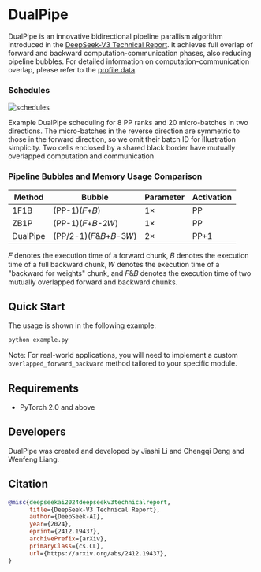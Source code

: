 # DualPipe

DualPipe is an innovative bidirectional pipeline parallism algorithm introduced in the [DeepSeek-V3 Technical Report](https://arxiv.org/pdf/2412.19437). It achieves full overlap of forward and backward computation-communication phases, also reducing pipeline bubbles. For detailed information on computation-communication overlap, please refer to the [profile data](https://github.com/deepseek-ai/profile-data).

### Schedules

![schedules](images/schedules.png)

Example DualPipe scheduling for 8 PP ranks and 20 micro-batches in two directions.
The micro-batches in the reverse direction are symmetric to those in the forward direction, so
we omit their batch ID for illustration simplicity. Two cells enclosed by a shared black border
have mutually overlapped computation and communication

### Pipeline Bubbles and Memory Usage Comparison

| Method      | Bubble                          | Parameter | Activation |
|-------------|---------------------------------|-----------|------------|
| 1F1B        | (PP-1)(𝐹+𝐵)                     | 1×        | PP         |
| ZB1P        | (PP-1)(𝐹+𝐵-2𝑊)                  | 1×        | PP         |
| DualPipe    | (PP/2-1)(𝐹&𝐵+𝐵-3𝑊)             | 2×        | PP+1       |

𝐹 denotes the execution time of a forward chunk, 𝐵 denotes the execution time of a
full backward chunk, 𝑊 denotes the execution time of a "backward for weights" chunk, and 𝐹&𝐵
denotes the execution time of two mutually overlapped forward and backward chunks.

## Quick Start

The usage is shown in the following example:

```bash
python example.py
```

Note: For real-world applications, you will need to implement a custom `overlapped_forward_backward` method tailored to your specific module.

## Requirements

- PyTorch 2.0 and above

## Developers

DualPipe was created and developed by Jiashi Li and Chengqi Deng and Wenfeng Liang.

## Citation

```bibtex
@misc{deepseekai2024deepseekv3technicalreport,
      title={DeepSeek-V3 Technical Report}, 
      author={DeepSeek-AI},
      year={2024},
      eprint={2412.19437},
      archivePrefix={arXiv},
      primaryClass={cs.CL},
      url={https://arxiv.org/abs/2412.19437}, 
}
```
